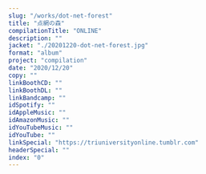 ```yaml
---
slug: "/works/dot-net-forest"
title: "点網の森"
compilationTitle: "ONLINE"
description: ""
jacket: "./20201220-dot-net-forest.jpg"
format: "album"
project: "compilation"
date: "2020/12/20"
copy: ""
linkBoothCD: ""
linkBoothDL: ""
linkBandcamp: ""
idSpotify: ""
idAppleMusic: ""
idAmazonMusic: ""
idYouTubeMusic: ""
idYouTube: ""
linkSpecial: "https://triuniversityonline.tumblr.com"
headerSpecial: ""
index: "0"
---
```


